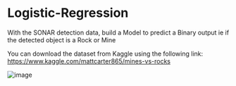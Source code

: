 # Logistic-Regression
With the SONAR detection data, build a  Model to predict a Binary output ie if the detected object is a Rock or Mine

You can download the dataset from Kaggle using the following link: https://www.kaggle.com/mattcarter865/mines-vs-rocks

![image](https://user-images.githubusercontent.com/70027063/118864777-f2857000-b8fd-11eb-9533-80e0b8831027.png)

